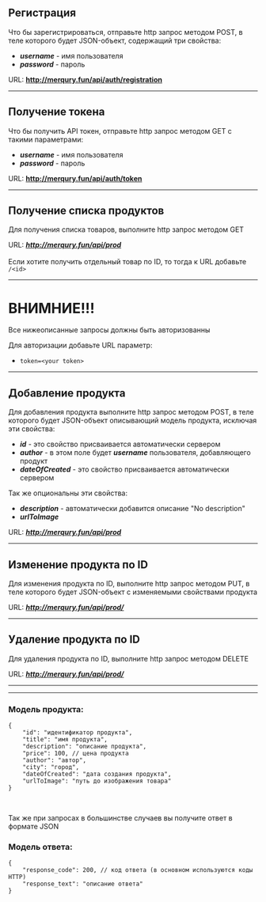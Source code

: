 <h2>Регистрация</h2>
<p>Что бы зарегистрироваться, отправьте http запрос методом POST, в теле которого будет JSON-объект, содержащий три свойства:</p>

* ***username*** - имя пользователя
* ***password*** - пароль

URL: **http://merqury.fun/api/auth/registration**
<hr>

<h2>Получение токена</h2>
<p>Что бы получить API токен, отправьте http запрос методом GET с такими параметрами:</p>

* ***username*** - имя пользователя
* ***password*** - пароль

URL: **http://merqury.fun/api/auth/token**
<hr>
<h2>Получение списка продуктов</h2>
<p>Для получения списка товаров, выполните http запрос методом GET</p>

URL: ***http://merqury.fun/api/prod***
<br><br>
Если хотите получить отдельный товар по ID, то тогда к URL добавьте `/<id>`
<hr>

<h1>ВНИМНИЕ!!!</h1>
<p>Все нижеописанные запросы должны быть авторизованны</p>
<p>Для авторизации добавьте URL параметр:</p>

* `token=<your token>`
<hr>

<h2>Добавление продукта</h2>
<p>Для добавления продукта выполните http запрос методом POST, в теле которого будет JSON-объект описывающий модель продукта, исключая эти свойства:</p>

* ***id*** - это свойство присваивается автоматически сервером
* ***author*** - в этом поле будет ***username*** пользователя, добавляющего продукт
* ***dateOfCreated*** - это свойство присваивается автоматически сервером

<p>Так же опциональны эти свойства:</p>

* ***description*** - автоматически добавится описание "No description"
* ***urlToImage***

URL: ***http://merqury.fun/api/prod***
<hr>

<h2>Изменение продукта по ID</h2>
<p>Для изменения продукта по ID, выполните http запрос методом PUT, в теле которого будет JSON-объект с изменяемыми свойствами продукта</p>

URL: ***http://merqury.fun/api/prod/<id>***
<hr>

<h2>Удаление продукта по ID</h2>
<p>Для удаления продукта по ID, выполните http запрос методом DELETE</p>

URL: ***http://merqury.fun/api/prod/<id>***

<hr>
<hr>
<h3>Модель продукта:</h3>

```
{
    "id": "идентификатор продукта",
    "title": "имя продукта",
    "description": "описание продукта",
    "price": 100, // цена продукта
    "author": "автор",
    "city": "город",
    "dateOfCreated": "дата создания продукта",
    "urlToImage": "путь до изображения товара"
}
```
<br>
<p>Так же при запросах в большинстве случаев вы получите ответ в формате JSON</p>
<h3>Модель ответа:</h3>

```
{
    "response_code": 200, // код ответа (в основном используются коды HTTP)
    "response_text": "описание ответа"
}
```